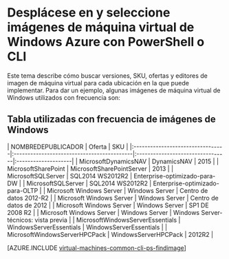 <properties
   pageTitle="Navegar y seleccionar imágenes de máquina virtual de Windows | Microsoft Azure"
   description="Obtenga información sobre cómo determinar la publisher, oferta y SKU de imágenes al crear una máquina virtual de Windows con el modelo de implementación de administrador de recursos."
   services="virtual-machines-windows"
   documentationCenter=""
   authors="squillace"
   manager="timlt"
   editor=""
   tags="azure-resource-manager"
   />

<tags
   ms.service="virtual-machines-windows"
   ms.devlang="na"
   ms.topic="article"
   ms.tgt_pltfrm="vm-windows"
   ms.workload="infrastructure"
   ms.date="08/23/2016"
   ms.author="rasquill"/>

# <a name="navigate-and-select-windows-virtual-machine-images-in-azure-with-powershell-or-the-cli"></a>Desplácese en y seleccione imágenes de máquina virtual de Windows Azure con PowerShell o CLI

Este tema describe cómo buscar versiones, SKU, ofertas y editores de imagen de máquina virtual para cada ubicación en la que puede implementar. Para dar un ejemplo, algunas imágenes de máquina virtual de Windows utilizados con frecuencia son:

## <a name="table-of-commonly-used-windows-images"></a>Tabla utilizadas con frecuencia de imágenes de Windows


| NOMBREDEPUBLICADOR                        | Oferta                                 | SKU                         |
|:---------------------------------|:-------------------------------------------|:---------------------------------|:--------------------|
| MicrosoftDynamicsNAV             | DynamicsNAV                                | 2015                             |
| MicrosoftSharePoint              | MicrosoftSharePointServer                  | 2013                             |
| MicrosoftSQLServer               | SQL2014 WS2012R2                           | Enterprise-optimizado-para-DW      |
| MicrosoftSQLServer               | SQL2014 WS2012R2                           | Enterprise-optimizado-para-OLTP    |
| Microsoft Windows Server           | Windows Server                              | Centro de datos 2012-R2                  |
| Microsoft Windows Server           | Windows Server                              | Centro de datos de 2012               |
| Microsoft Windows Server           | Windows Server                              | SP1 DE 2008 R2 |
| Microsoft Windows Server           | Windows Server                              | Windows Server-técnicos: vista previa |
| MicrosoftWindowsServerEssentials | WindowsServerEssentials                    | WindowsServerEssentials          |
| MicrosoftWindowsServerHPCPack    | WindowsServerHPCPack                       | 2012R2                           |


[AZURE.INCLUDE [virtual-machines-common-cli-ps-findimage](../../includes/virtual-machines-common-cli-ps-findimage.md)]
